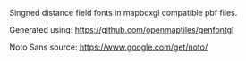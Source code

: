 Singned distance field fonts in mapboxgl compatible pbf files.

Generated using: https://github.com/openmaptiles/genfontgl

Noto Sans source: https://www.google.com/get/noto/
